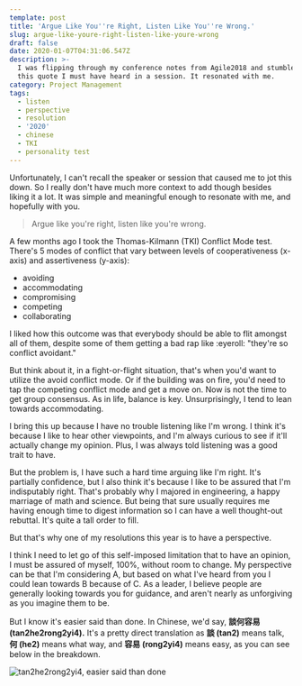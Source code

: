 ```yaml
---
template: post
title: 'Argue Like You''re Right, Listen Like You''re Wrong.'
slug: argue-like-youre-right-listen-like-youre-wrong
draft: false
date: 2020-01-07T04:31:06.547Z
description: >-
  I was flipping through my conference notes from Agile2018 and stumbled upon
  this quote I must have heard in a session. It resonated with me.
category: Project Management
tags:
  - listen
  - perspective
  - resolution
  - '2020'
  - chinese
  - TKI
  - personality test
---
```

Unfortunately, I can't recall the speaker or session that caused me to jot this down. So I really don't have much more context to add though besides liking it a lot. It was simple and meaningful enough to resonate with me, and hopefully with you. 

> Argue like you're right, listen like you're wrong.

A few months ago I took the Thomas-Kilmann (TKI) Conflict Mode test. There's 5 modes of conflict that vary between levels of cooperativeness (x-axis) and assertiveness (y-axis): 

* avoiding
* accommodating
* compromising
* competing
* collaborating 

I liked how this outcome was that everybody should be able to flit amongst all of them, despite some of them getting a bad rap like :eyeroll: "they're so conflict avoidant." 

But think about it, in a fight-or-flight situation, that's when you'd want to utilize the avoid conflict mode. Or if the building was on fire, you'd need to tap the competing conflict mode and get a move on. Now is not the time to get group consensus. As in life, balance is key. Unsurprisingly, I tend to lean towards accommodating.  

I bring this up because I have no trouble listening like I'm wrong. I think it's because I like to hear other viewpoints, and I'm always curious to see if it'll actually change my opinion. Plus, I was always told listening was a good trait to have. 

But the problem is, I have such a hard time arguing like I'm right. It's partially confidence, but I also think it's because I like to be assured that I'm indisputably right. That's probably why I majored in engineering, a happy marriage of math and science. But being that sure usually requires me having enough time to digest information so I can have a well thought-out rebuttal. It's quite a tall order to fill.  

But that's why one of my resolutions this year is to have a perspective. 

I think I need to let go of this self-imposed limitation that to have an opinion, I must be assured of myself, 100%, without room to change. My perspective can be that I'm considering A, but based on what I've heard from you I could lean towards B because of C. As a leader, I believe people are generally looking towards you for guidance, and aren't nearly as unforgiving as you imagine them to be. 

But I know it's easier said than done. In Chinese, we'd say, **談何容易 (tan2he2rong2yi4).** It's a pretty direct translation as **談 (tan2)** means talk, **何 (he2)** means what way, and **容易 (rong2yi4)** means easy, as you can see below in the breakdown. 

![tan2he2rong2yi4, easier said than done](/media/2020-01-06-tanherongyi.png "談何容易, tan2he2rong2yi4, easier said than done")
